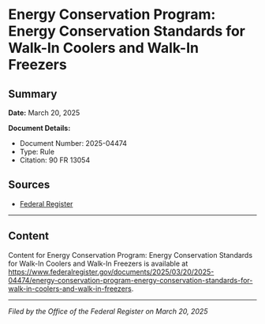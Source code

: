 # Energy Conservation Program: Energy Conservation Standards for Walk-In Coolers and Walk-In Freezers

## Summary

**Date:** March 20, 2025

**Document Details:**
- Document Number: 2025-04474
- Type: Rule
- Citation: 90 FR 13054

## Sources
- [Federal Register](https://www.federalregister.gov/documents/2025/03/20/2025-04474/energy-conservation-program-energy-conservation-standards-for-walk-in-coolers-and-walk-in-freezers)

---

## Content

Content for Energy Conservation Program: Energy Conservation Standards for Walk-In Coolers and Walk-In Freezers is available at https://www.federalregister.gov/documents/2025/03/20/2025-04474/energy-conservation-program-energy-conservation-standards-for-walk-in-coolers-and-walk-in-freezers.

---

*Filed by the Office of the Federal Register on March 20, 2025*
